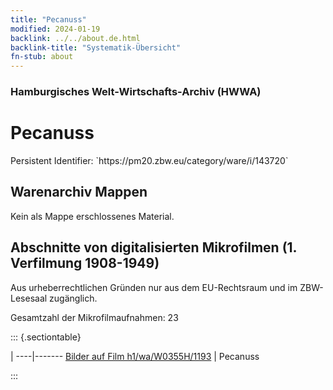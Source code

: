 ```yaml
---
title: "Pecanuss"
modified: 2024-01-19
backlink: ../../about.de.html
backlink-title: "Systematik-Übersicht"
fn-stub: about
---
```


### Hamburgisches Welt-Wirtschafts-Archiv (HWWA)

# Pecanuss

<div class="hint">Persistent Identifier: `https://pm20.zbw.eu/category/ware/i/143720`</div>







## Warenarchiv Mappen





Kein als Mappe erschlossenes Material.



<a id="filmsections" />

## Abschnitte von digitalisierten Mikrofilmen (1. Verfilmung 1908-1949)

<p>Aus urheberrechtlichen Gründen nur aus dem EU-Rechtsraum und im ZBW-Lesesaal zugänglich.</p>


<p>Gesamtzahl der Mikrofilmaufnahmen: 23</p>





::: {.sectiontable}

 | 
----|-------
<a class="btn" href="https://pm20.zbw.eu/film/h1/wa/W0355H/1193" rel="nofollow">Bilder auf Film h1/wa/W0355H/1193</a> | Pecanuss


:::
















